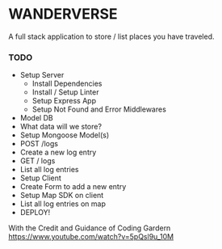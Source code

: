 # WANDERVERSE

A full stack application to store / list places you have traveled.

### TODO

* Setup Server
  * Install Dependencies
  * Install / Setup Linter
  * Setup Express App
  * Setup Not Found and Error Middlewares
*  Model DB
  * What data will we store?
* Setup Mongoose Model(s)
*  POST /logs
  * Create a new log entry
*  GET / logs
  * List all log entries
* Setup Client
*  Create Form to add a new entry
*  Setup Map SDK on client
* List all log entries on map
*  DEPLOY!

With the Credit and  Guidance of Coding Gardern 
https://www.youtube.com/watch?v=5pQsl9u_10M